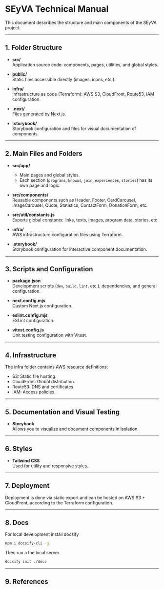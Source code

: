 # SEyVA Technical Manual

This document describes the structure and main components of the SEyVA project.

---

## 1. Folder Structure

- **src/**  
  Application source code: components, pages, utilities, and global styles.

- **public/**  
  Static files accessible directly (images, icons, etc.).

- **infra/**  
  Infrastructure as code (Terraform): AWS S3, CloudFront, Route53, IAM configuration.

- **.next/**  
  Files generated by Next.js.

- **.storybook/**  
  Storybook configuration and files for visual documentation of components.

---

## 2. Main Files and Folders

- **src/app/**  
  - Main pages and global styles.
  - Each section (`programs`, `knowus`, `join`, `experiences`, `stories`) has its own page and logic.

- **src/components/**  
  Reusable components such as Header, Footer, CardCarousel, ImageCarousel, Quote, Statistics, ContactForm, DonationForm, etc.

- **src/util/constants.js**  
  Exports global constants: links, texts, images, program data, stories, etc.

- **infra/**  
  AWS infrastructure configuration files using Terraform.

- **.storybook/**  
  Storybook configuration for interactive component documentation.

---

## 3. Scripts and Configuration

- **package.json**  
  Development scripts (`dev`, `build`, `lint`, etc.), dependencies, and general configuration.

- **next.config.mjs**  
  Custom Next.js configuration.

- **eslint.config.mjs**  
  ESLint configuration.

- **vitest.config.js**  
  Unit testing configuration with Vitest.

---

## 4. Infrastructure

The infra folder contains AWS resource definitions:
- S3: Static file hosting.
- CloudFront: Global distribution.
- Route53: DNS and certificates.
- IAM: Access policies.

---

## 5. Documentation and Visual Testing

- **Storybook**  
  Allows you to visualize and document components in isolation.

---

## 6. Styles

- **Tailwind CSS**  
  Used for utility and responsive styles.

---

## 7. Deployment

Deployment is done via static export and can be hosted on AWS S3 + CloudFront, according to the Terraform configuration.

---
## 8. Docs
For local development install docsify
```bash
npm i docsify-cli -g
```

Then run a the local server
```bash
docsify init ./docs
```

---
## 9. References
